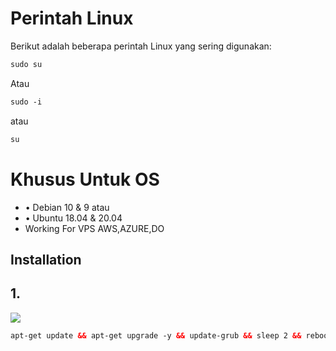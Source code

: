 # Perintah Linux

Berikut adalah beberapa perintah Linux yang sering digunakan:

```html
sudo su
```
Atau
```html
sudo -i
```
atau
```html
su
```
# Khusus Untuk OS
* • Debian 10 & 9
atau
* • Ubuntu 18.04 & 20.04
* Working For VPS AWS,AZURE,DO
## Installation 
## 1.
<img src="https://img.shields.io/badge/Update%20_&_%20Upgrade-green">

  ```html
apt-get update && apt-get upgrade -y && update-grub && sleep 2 && reboot
```
